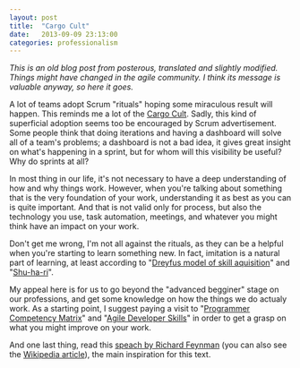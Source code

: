 ```yaml
---
layout: post
title:  "Cargo Cult"
date:   2013-09-09 23:13:00
categories: professionalism
---
```

_This is an old blog post from posterous, translated and slightly modified. Things might have changed in the agile community. I think its
message is valuable anyway, so here it goes._

A lot of teams adopt Scrum "rituals" hoping some miraculous result will happen. This reminds me a lot of the [Cargo Cult][1]. Sadly, this
kind of superficial adoption seems too be encouraged by Scrum advertisement. Some people think that doing iterations and having a dashboard
will solve all of a team's problems; a dashboard is not a bad idea, it gives great insight on what's happening in a sprint, but for whom will
this visibility be useful? Why do sprints at all?

In most thing in our life, it's not necessary to have a deep understanding of how and why things work. However, when you're talking about
something that is the very foundation of your work, understanding it as best as you can is quite important. And that is not valid only for
process, but also the technology you use, task automation, meetings, and whatever you might think have an impact on your work.

Don't get me wrong, I'm not all against the rituals, as they can be a helpful when you're starting to learn something new. In fact,
imitation is a natural part of learning, at least according to "[Dreyfus model of skill aquisition][2]" and "[Shu-ha-ri][3]".

My appeal here is for us to go beyond the "advanced begginer" stage on our professions, and get some knowledge on how the things we do actualy
work. As a starting point, I suggest paying a visit to "[Programmer Competency Matrix][4]" and "[Agile Developer Skills][5]" in order to get
a grasp on what you might improve on your work.

And one last thing, read this [speach by Richard Feynman][6] (you can also see the [Wikipedia article][7]), the main inspiration for this text.

   [1]: http://en.wikipedia.org/wiki/Cargo_cult

   [2]: http://en.wikipedia.org/wiki/Dreyfus_model_of_skill_acquisition

   [3]: http://pragprog.com/magazines/2010-11/shu-ha-ri

   [4]: http://www.starling-software.com/employment/programmer-competency-matrix.html

   [5]: http://www.agileskillsproject.org/

   [6]: http://neurotheory.columbia.edu/~ken/cargo_cult.html
   
   [7]: https://en.wikipedia.org/wiki/Cargo_cult_science

